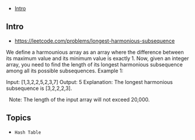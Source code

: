 - [Intro](#intro)

## Intro

- https://leetcode.com/problems/longest-harmonious-subsequence

We define a harmounious array as an array where the difference between its maximum value and its minimum value is exactly 1.
Now, given an integer array, you need to find the length of its longest harmonious subsequence among all its possible subsequences.
Example 1:

Input: [1,3,2,2,5,2,3,7]
Output: 5
Explanation: The longest harmonious subsequence is [3,2,2,2,3].

 
Note: The length of the input array will not exceed 20,000.


## Topics

- `Hash Table`


